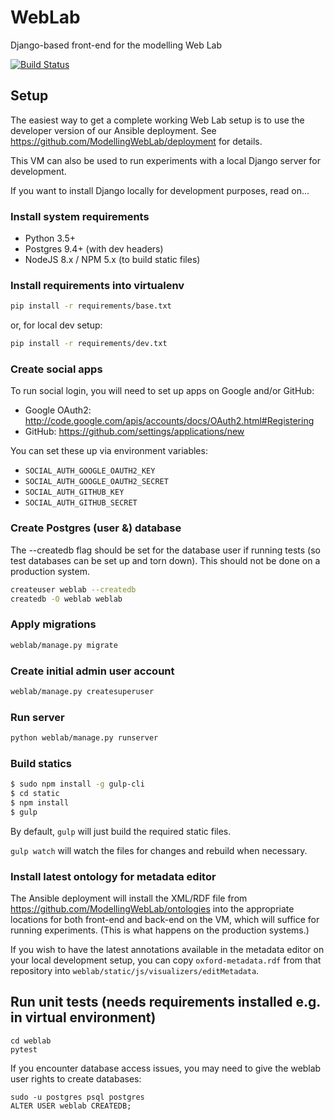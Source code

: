# WebLab
Django-based front-end for the modelling Web Lab

[![Build Status](https://travis-ci.org/ModellingWebLab/WebLab.svg?branch=master)](https://travis-ci.org/ModellingWebLab/WebLab)

## Setup

The easiest way to get a complete working Web Lab setup is to use the developer version of our Ansible deployment.
See https://github.com/ModellingWebLab/deployment for details.

This VM can also be used to run experiments with a local Django server for development.

If you want to install Django locally for development purposes, read on...

### Install system requirements

* Python 3.5+
* Postgres 9.4+ (with dev headers)
* NodeJS 8.x / NPM 5.x (to build static files)

### Install requirements into virtualenv

```bash
pip install -r requirements/base.txt
```

or, for local dev setup:

```bash
pip install -r requirements/dev.txt
```

### Create social apps

To run social login, you will need to set up apps on Google and/or GitHub:

* Google OAuth2: http://code.google.com/apis/accounts/docs/OAuth2.html#Registering
* GitHub: https://github.com/settings/applications/new

You can set these up via environment variables:
* `SOCIAL_AUTH_GOOGLE_OAUTH2_KEY`
* `SOCIAL_AUTH_GOOGLE_OAUTH2_SECRET`
* `SOCIAL_AUTH_GITHUB_KEY`
* `SOCIAL_AUTH_GITHUB_SECRET`

### Create Postgres (user &) database

The --createdb flag should be set for the database user if running tests (so test databases can be set up and torn down). This should not be done on a production system.

```bash
createuser weblab --createdb
createdb -O weblab weblab
```

### Apply migrations

```bash
weblab/manage.py migrate
```

### Create initial admin user account

```bash
weblab/manage.py createsuperuser
```

### Run server

```bash
python weblab/manage.py runserver
```

### Build statics

```bash
$ sudo npm install -g gulp-cli
$ cd static
$ npm install
$ gulp
```

By default, `gulp` will just build the required static files.

`gulp watch` will watch the files for changes and rebuild when necessary.

### Install latest ontology for metadata editor

The Ansible deployment will install the XML/RDF file from https://github.com/ModellingWebLab/ontologies into the appropriate locations for both front-end and back-end on the VM, which will suffice for running experiments.
(This is what happens on the production systems.)

If you wish to have the latest annotations available in the metadata editor on your local development setup, you can copy `oxford-metadata.rdf` from that repository into `weblab/static/js/visualizers/editMetadata`.


## Run unit tests (needs requirements installed e.g. in virtual environment)

```
cd weblab
pytest
```

If you encounter database access issues, you may need to give the weblab user rights to create databases:
```
sudo -u postgres psql postgres
ALTER USER weblab CREATEDB;
```
